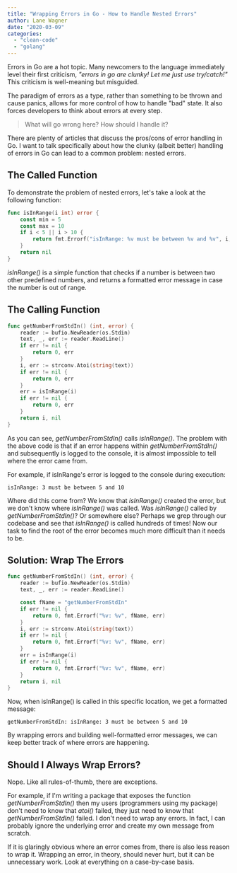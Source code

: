 ```yaml
---
title: "Wrapping Errors in Go - How to Handle Nested Errors"
author: Lane Wagner
date: "2020-03-09"
categories: 
  - "clean-code"
  - "golang"
---
```


Errors in Go are a hot topic. Many newcomers to the language immediately level their first criticism, _"errors in go are clunky! Let me just use try/catch!"_ This criticism is well-meaning but misguided.

The paradigm of errors as a type, rather than something to be thrown and cause panics, allows for more control of how to handle "bad" state. It also forces developers to think about errors at every step.

> What will go wrong here? How should I handle it?

There are plenty of articles that discuss the pros/cons of error handling in Go. I want to talk specifically about how the clunky (albeit better) handling of errors in Go can lead to a common problem: nested errors.

## The Called Function

To demonstrate the problem of nested errors, let's take a look at the following function:

```go
func isInRange(i int) error {
	const min = 5
	const max = 10
	if i < 5 || i > 10 {
		return fmt.Errorf("isInRange: %v must be between %v and %v", i, min, max)
	}
	return nil
}
```

_isInRange()_ is a simple function that checks if a number is between two other predefined numbers, and returns a formatted error message in case the number is out of range.

## The Calling Function

```go
func getNumberFromStdIn() (int, error) {
	reader := bufio.NewReader(os.Stdin)
	text, _, err := reader.ReadLine()
	if err != nil {
		return 0, err
	}
	i, err := strconv.Atoi(string(text))
	if err != nil {
		return 0, err
	}
	err = isInRange(i)
	if err != nil {
		return 0, err
	}
	return i, nil
}
```

As you can see, _getNumberFromStdIn()_ calls _isInRange()_. The problem with the above code is that if an error happens within _getNumberFromStdIn()_ and subsequently is logged to the console, it is almost impossible to tell where the error came from.

For example, if isInRange's error is logged to the console during execution:

```
isInRange: 3 must be between 5 and 10
```

Where did this come from? We know that _isInRange()_ created the error, but we don't know where _isInRange()_ was called. Was _isInRange()_ called by _getNumberFromStdIn()_? Or somewhere else? Perhaps we grep through our codebase and see that _isInRange()_ is called hundreds of times! Now our task to find the root of the error becomes much more difficult than it needs to be.

## Solution: Wrap The Errors

```go
func getNumberFromStdIn() (int, error) {
	reader := bufio.NewReader(os.Stdin)
	text, _, err := reader.ReadLine()

	const fName = "getNumberFromStdIn"
	if err != nil {
		return 0, fmt.Errorf("%v: %v", fName, err)
	}
	i, err := strconv.Atoi(string(text))
	if err != nil {
		return 0, fmt.Errorf("%v: %v", fName, err)
	}
	err = isInRange(i)
	if err != nil {
		return 0, fmt.Errorf("%v: %v", fName, err)
	}
	return i, nil
}
```

Now, when isInRange() is called in this specific location, we get a formatted message:

```
getNumberFromStdIn: isInRange: 3 must be between 5 and 10
```

By wrapping errors and building well-formatted error messages, we can keep better track of where errors are happening.

## Should I Always Wrap Errors?

Nope. Like all rules-of-thumb, there are exceptions.

For example, if I'm writing a package that exposes the function _getNumberFromStdIn()_ then my users (programmers using my package) don't need to know that _atoi()_ failed, they just need to know that _getNumberFromStdIn()_ failed. I don't need to wrap any errors. In fact, I can probably ignore the underlying error and create my own message from scratch.

If it is glaringly obvious where an error comes from, there is also less reason to wrap it. Wrapping an error, in theory, should never hurt, but it can be unnecessary work. Look at everything on a case-by-case basis.
